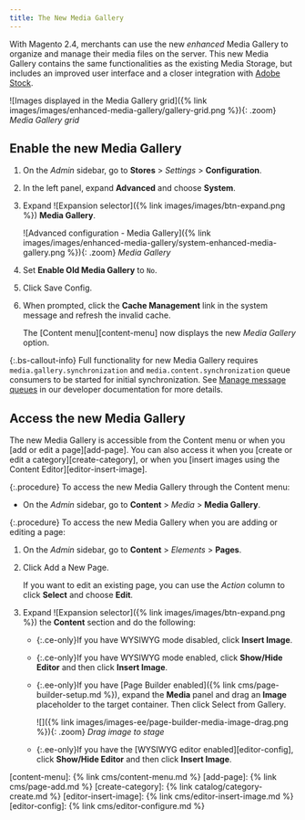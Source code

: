 ```yaml
---
title: The New Media Gallery
---
```


With Magento 2.4, merchants can use the new _enhanced_ Media Gallery to organize and manage their media files on the server. This new Media Gallery contains the same functionalities as the existing Media Storage, but includes an improved user interface and a closer integration with [Adobe Stock][adobe-stock].

![Images displayed in the Media Gallery grid]({% link images/images/enhanced-media-gallery/gallery-grid.png %}){: .zoom}
_Media Gallery grid_

## Enable the new Media Gallery

1. On the _Admin_ sidebar, go to **Stores** > _Settings_ > **Configuration**.

1. In the left panel, expand **Advanced** and choose **System**.

1. Expand ![Expansion selector]({% link images/images/btn-expand.png %}) **Media Gallery**.

   ![Advanced configuration - Media Gallery]({% link images/images/enhanced-media-gallery/system-enhanced-media-gallery.png %}){: .zoom}
   _Media Gallery_

1. Set **Enable Old Media Gallery** to `No`.

1. Click <span class="btn">Save Config</span>.

1. When prompted, click the **Cache Management** link in the system message and refresh the invalid cache.

   The [Content menu][content-menu] now displays the new _Media Gallery_ option.

{:.bs-callout-info}
Full functionality for new Media Gallery requires `media.gallery.synchronization` and `media.content.synchronization` queue consumers to be started for initial synchronization. See [Manage message queues](https://devdocs.magento.com/guides/v2.4/config-guide/mq/manage-message-queues.html) in our developer documentation for more details.

## Access the new Media Gallery

The new Media Gallery is accessible from the Content menu or when you [add or edit a page][add-page]. You can also access it when you [create or edit a category][create-category], or when you [insert images using the Content Editor][editor-insert-image].

{:.procedure}
To access the new Media Gallery through the Content menu:

- On the _Admin_ sidebar, go to **Content** > _Media_ > **Media Gallery**.

{:.procedure}
To access the new Media Gallery when you are adding or editing a page:

1. On the _Admin_ sidebar, go to **Content** > _Elements_ > **Pages**.

1. Click <span class="btn">Add a New Page</span>.

   If you want to edit an existing page, you can use the _Action_ column to click **Select** and choose **Edit**.

1. Expand ![Expansion selector]({% link images/images/btn-expand.png %}) the **Content** section and do the following:

   - {:.ce-only}If you have WYSIWYG mode disabled, click **Insert Image**.

   - {:.ce-only}If you have WYSIWYG mode enabled, click **Show/Hide Editor** and then click **Insert Image**.

   - {:.ee-only}If you have [Page Builder enabled]({% link cms/page-builder-setup.md %}), expand the **Media** panel and drag an **Image** placeholder to the target container. Then click <span class="btn">Select from Gallery</span>.

      ![]({% link images/images-ee/page-builder-media-image-drag.png %}){: .zoom}
      _Drag image to stage_

   - {:.ee-only}If you have the [WYSIWYG editor enabled][editor-config], click **Show/Hide Editor** and then click **Insert Image**.

[adobe-stock]: https://stock.adobe.com
[content-menu]: {% link cms/content-menu.md %}
[add-page]: {% link cms/page-add.md %}
[create-category]: {% link catalog/category-create.md %}
[editor-insert-image]: {% link cms/editor-insert-image.md %}
[editor-config]: {% link cms/editor-configure.md %}
